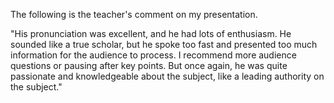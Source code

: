 The following is the teacher's comment on my presentation.

"His pronunciation was excellent, and he had lots of enthusiasm. He sounded like a true scholar, but he spoke too fast and presented too much information for the audience to process. I recommend more audience questions or pausing after key points. But once again, he was quite passionate and knowledgeable about the subject, like a leading authority on the subject."